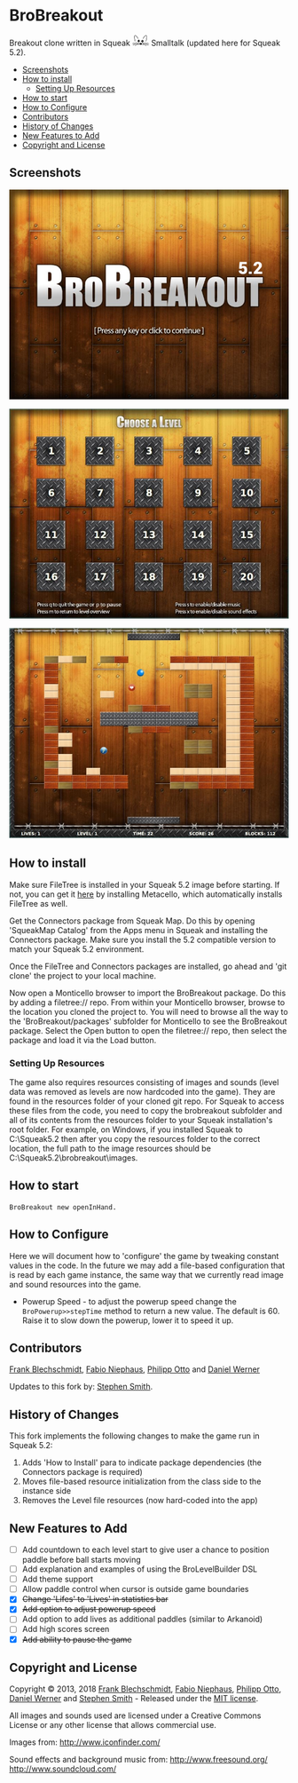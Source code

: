 BroBreakout
===========

Breakout clone written in Squeak ![Squeak](squeak-icon.png) Smalltalk (updated here for Squeak 5.2).

- [Screenshots](#screenshots)
- [How to install](#how-to-install)
  * [Setting Up Resources](#setting-up-resources)
- [How to start](#how-to-start)
- [How to Configure](#how-to-configure)
- [Contributors](#contributors)
- [History of Changes](#history-of-changes)
- [New Features to Add](#new-features-to-add)
- [Copyright and License](#copyright-and-license)

## Screenshots

![BroBreakout Welcome Screenshot](screenshots/welcome.jpg)

![BroBreakout Menu Screenshot](screenshots/menu.jpg)

![BroBreakout Level Screenshot](screenshots/level.jpg)



## How to install

Make sure FileTree is installed in your Squeak 5.2 image before starting. If not, you can get it [here](https://github.com/Metacello/metacello) by installing Metacello, which automatically installs FileTree as well.

Get the Connectors package from Squeak Map. Do this by opening 'SqueakMap Catalog' from the Apps menu in Squeak and installing the Connectors package. Make sure you install the 5.2 compatible version to match your Squeak 5.2 environment.

Once the FileTree and Connectors packages are installed, go ahead and 'git clone' the project to your local machine. 

Now open a Monticello browser to import the BroBreakout package. Do this by adding a filetree:// repo. From within your Monticello browser, browse to the location you cloned the project to. You will need to browse all the way to the 'BroBreakout/packages' subfolder for Monticello to see the BroBreakout package. Select the Open button to open the filetree:// repo, then select the package and load it via the Load button.

### Setting Up Resources

The game also requires resources consisting of images and sounds (level data was removed as levels are now hardcoded into the game). They are found in the resources folder of your cloned git repo. For Squeak to access these files from the code, you need to copy the brobreakout subfolder and all of its contents from the resources folder to your Squeak installation's root folder. For example, on Windows, if you installed Squeak to C:\Squeak5.2 then after you copy the resources folder to the correct location, the full path to the image resources should be C:\Squeak5.2\brobreakout\images.

## How to start

```Smalltalk
BroBreakout new openInHand.
```
## How to Configure

Here we will document how to 'configure' the game by tweaking constant values in the code. In the future we may add a file-based configuration that is read by each game instance, the same way that we currently read image and sound resources into the game.
* Powerup Speed - to adjust the powerup speed change the `BroPowerup>>stepTime` method to return a new value. The default is 60. Raise it to slow down the powerup, lower it to speed it up.

## Contributors

[Frank Blechschmidt](https://github.com/FraBle), [Fabio Niephaus](https://github.com/fniephaus), [Philipp Otto](https://github.com/philippotto) and [Daniel Werner](https://github.com/daniel-wer)

Updates to this fork by: [Stephen Smith](https://github.com/stephensmith9).

## History of Changes

This fork implements the following changes to make the game run in Squeak 5.2:
1. Adds 'How to Install' para to indicate package dependencies (the Connectors package is required)
1. Moves file-based resource initialization from the class side to the instance side
1. Removes the Level file resources (now hard-coded into the app)

## New Features to Add

- [ ] Add countdown to each level start to give user a chance to position paddle before ball starts moving
- [ ] Add explanation and examples of using the BroLevelBuilder DSL
- [ ] Add theme support
- [ ] Allow paddle control when cursor is outside game boundaries
- [x] ~~Change 'Lifes' to 'Lives' in statistics bar~~
- [x] ~~Add option to adjust powerup speed~~
- [ ] Add option to add lives as additional paddles (similar to Arkanoid)
- [ ] Add high scores screen
- [x] ~~Add ability to pause the game~~

## Copyright and License

Copyright &copy; 2013, 2018 [Frank Blechschmidt](https://github.com/FraBle), [Fabio Niephaus](https://github.com/fniephaus), [Philipp Otto](https://github.com/philippotto), [Daniel Werner](https://github.com/daniel-wer) and [Stephen Smith](https://github.com/stephensmith9) - Released under the [MIT license](LICENSE).

All images and sounds used are licensed under a Creative Commons License or any other license that allows commercial use.

Images from:
http://www.iconfinder.com/

Sound effects and background music from:
http://www.freesound.org/
http://www.soundcloud.com/